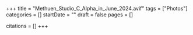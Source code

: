 +++
title = "Methuen_Studio_C_Alpha_in_June_2024.avif"
tags = ["Photos"]
categories = []
startDate = ""
draft = false
pages = []

citations = []
+++
